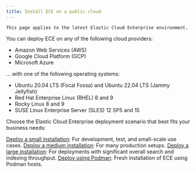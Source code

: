 ```yaml
---
title: Install ECE on a public cloud
---
```


```{note}
This page applies to the latest Elastic Cloud Enterprise environment.
```

You can deploy ECE on any of the following cloud providers:

- Amazon Web Services (AWS)
- Google Cloud Platform (GCP)
- Microsoft Azure

... with one of the following operating systems:

- Ubuntu 20.04 LTS (Focal Fossa) and Ubuntu 22.04 LTS (Jammy Jellyfish)
- Red Hat Enterprise Linux (RHEL) 8 and 9
- Rocky Linux 8 and 9
- SUSE Linux Enterprise Server (SLES) 12 SP5 and 15

Choose the Elastic Cloud Enterprise deployment scenario that best fits your business needs:

[Deploy a small installation](https://www.elastic.co/guide/en/cloud-enterprise/current/ece-install-small-cloud.html): For development, test, and small-scale use cases.
[Deploy a medium installation](https://www.elastic.co/guide/en/cloud-enterprise/current/ece-install-medium-cloud.html): For many production setups.
[Deploy a large installation](https://www.elastic.co/guide/en/cloud-enterprise/current/ece-install-large-cloud.html): For deployments with significant overall search and indexing throughput.
[Deploy using Podman](https://www.elastic.co/guide/en/cloud-enterprise/current/ece-install-using-podman-cloud.html): Fresh installation of ECE using Podman hosts.
